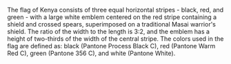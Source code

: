 The flag of Kenya consists of three equal horizontal stripes - black, red, and green - with a large white emblem centered on the red stripe containing a shield and crossed spears, superimposed on a traditional Masai warrior's shield. The ratio of the width to the length is 3:2, and the emblem has a height of two-thirds of the width of the central stripe. The colors used in the flag are defined as: black (Pantone Process Black C), red (Pantone Warm Red C), green (Pantone 356 C), and white (Pantone White).